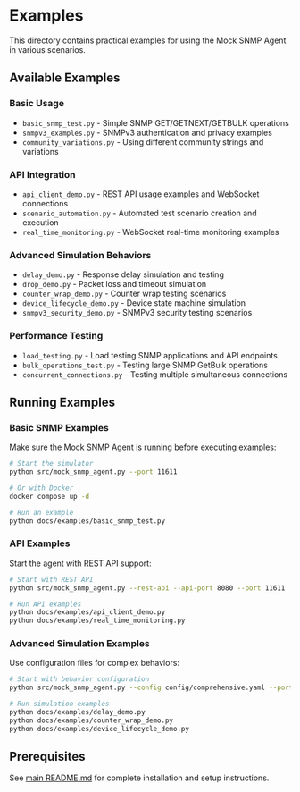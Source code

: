 # Examples

This directory contains practical examples for using the Mock SNMP Agent in various scenarios.

## Available Examples

### Basic Usage
- `basic_snmp_test.py` - Simple SNMP GET/GETNEXT/GETBULK operations
- `snmpv3_examples.py` - SNMPv3 authentication and privacy examples
- `community_variations.py` - Using different community strings and variations

### API Integration
- `api_client_demo.py` - REST API usage examples and WebSocket connections
- `scenario_automation.py` - Automated test scenario creation and execution
- `real_time_monitoring.py` - WebSocket real-time monitoring examples

### Advanced Simulation Behaviors
- `delay_demo.py` - Response delay simulation and testing
- `drop_demo.py` - Packet loss and timeout simulation
- `counter_wrap_demo.py` - Counter wrap testing scenarios
- `device_lifecycle_demo.py` - Device state machine simulation
- `snmpv3_security_demo.py` - SNMPv3 security testing scenarios

### Performance Testing
- `load_testing.py` - Load testing SNMP applications and API endpoints
- `bulk_operations_test.py` - Testing large SNMP GetBulk operations
- `concurrent_connections.py` - Testing multiple simultaneous connections

## Running Examples

### Basic SNMP Examples

Make sure the Mock SNMP Agent is running before executing examples:

```bash
# Start the simulator
python src/mock_snmp_agent.py --port 11611

# Or with Docker
docker compose up -d

# Run an example
python docs/examples/basic_snmp_test.py
```

### API Examples

Start the agent with REST API support:

```bash
# Start with REST API
python src/mock_snmp_agent.py --rest-api --api-port 8080 --port 11611

# Run API examples
python docs/examples/api_client_demo.py
python docs/examples/real_time_monitoring.py
```

### Advanced Simulation Examples

Use configuration files for complex behaviors:

```bash
# Start with behavior configuration
python src/mock_snmp_agent.py --config config/comprehensive.yaml --port 11611

# Run simulation examples
python docs/examples/delay_demo.py
python docs/examples/counter_wrap_demo.py
python docs/examples/device_lifecycle_demo.py
```

## Prerequisites

See [main README.md](../README.md#-quick-start) for complete installation and setup instructions.

